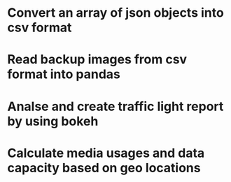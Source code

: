 # Convert an array of json objects into csv format
# Read backup images from csv format into pandas
# Analse and create traffic light report by using bokeh
# Calculate media usages and data capacity based on geo locations
